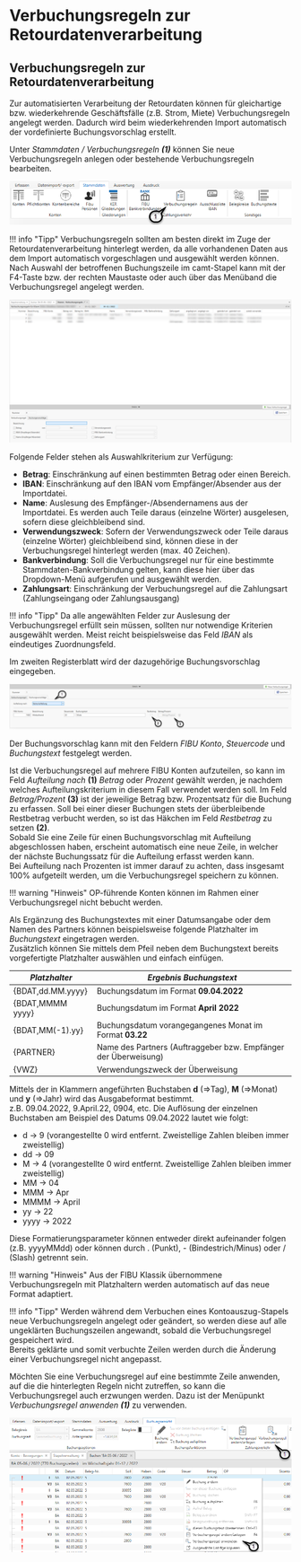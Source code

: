 # Verbuchungsregeln zur Retourdatenverarbeitung

## Verbuchungsregeln zur Retourdatenverarbeitung


Zur automatisierten Verarbeitung der Retourdaten können für gleichartige bzw. wiederkehrende Geschäftsfälle (z.B. Strom, Miete) Verbuchungsregeln angelegt werden. Dadurch wird beim wiederkehrenden Import automatisch der vordefinierte Buchungsvorschlag erstellt.

Unter *Stammdaten / Verbuchungsregeln* ***(1)*** können Sie neue Verbuchungsregeln anlegen oder bestehende Verbuchungsregeln bearbeiten.


![Image](<img/NeuesElement150.png>)

!!! info "Tipp"
    Verbuchungsregeln sollten am besten direkt im Zuge der Retourdatenverarbeitung hinterlegt werden, da alle vorhandenen Daten aus dem Import automatisch vorgeschlagen und ausgewählt werden können. Nach Auswahl der betroffenen Buchungszeile im camt-Stapel kann mit der F4-Taste bzw. der rechten Maustaste oder auch über das Menüband die Verbuchungsregel angelegt werden.



![Image](<img/NeuesElement149.png>)


Folgende Felder stehen als Auswahlkriterium zur Verfügung:

* **Betrag**: Einschränkung auf einen bestimmten Betrag oder einen Bereich.
* **IBAN**: Einschränkung auf den IBAN vom Empfänger/Absender aus der Importdatei.
* **Name**: Auslesung des Empfänger-/Absendernamens aus der Importdatei. Es werden auch Teile daraus (einzelne Wörter) ausgelesen, sofern diese gleichbleibend sind.
* **Verwendungszweck**: Sofern der Verwendungszweck oder Teile daraus (einzelne Wörter) gleichbleibend sind, können diese in der Verbuchungsregel hinterlegt werden (max. 40 Zeichen).
* **Bankverbindung**: Soll die Verbuchungsregel nur für eine bestimmte Stammdaten-Bankverbindung gelten, kann diese hier über das Dropdown-Menü aufgerufen und ausgewählt werden.
* **Zahlungsart**: Einschränkung der Verbuchungsregel auf die Zahlungsart (Zahlungseingang oder Zahlungsausgang)


!!! info "Tipp"
    Da alle angewählten Felder zur Auslesung der Verbuchungsregel erfüllt sein müssen, sollten nur notwendige Kriterien ausgewählt werden. Meist reicht beispielsweise das Feld *IBAN* als eindeutiges Zuordnungsfeld.


Im zweiten Registerblatt wird der dazugehörige Buchungsvorschlag eingegeben.


![Image](<img/NeuesElement148.png>)

Der Buchungsvorschlag kann mit den Feldern *FIBU Konto*, *Steuercode* und *Buchungstext* festgelegt werden.

Ist die Verbuchungsregel auf mehrere FIBU Konten aufzuteilen, so kann im Feld *Aufteilung nach* **(1)** *Betrag* oder *Prozent* gewählt werden, je nachdem welches Aufteilungskriterium in diesem Fall verwendet werden soll. Im Feld *Betrag/Prozent* **(3)** ist der jeweilige Betrag bzw. Prozentsatz für die Buchung zu erfassen. Soll bei einer dieser Buchungen stets der überbleibende Restbetrag verbucht werden, so ist das Häkchen im Feld *Restbetrag* zu setzen **(2)**.  
Sobald Sie eine Zeile für einen Buchungsvorschlag mit Aufteilung abgeschlossen haben, erscheint automatisch eine neue Zeile, in welcher der nächste Buchungssatz für die Aufteilung erfasst werden kann.  
Bei Aufteilung nach Prozenten ist immer darauf zu achten, dass insgesamt 100% aufgeteilt werden, um die Verbuchungsregel speichern zu können.

!!! warning "Hinweis"
    OP-führende Konten können im Rahmen einer Verbuchungsregel nicht bebucht werden.

Als Ergänzung des Buchungstextes mit einer Datumsangabe oder dem Namen des Partners können beispielsweise folgende Platzhalter im *Buchungstext* eingetragen werden.  
Zusätzlich können Sie mittels dem Pfeil neben dem Buchungstext bereits vorgefertigte Platzhalter auswählen und einfach einfügen.

| *Platzhalter* | *Ergebnis Buchungstext* |
| --- | --- |
| {BDAT,dd.MM.yyyy} | Buchungsdatum im Format **09.04.2022** |
| {BDAT,MMMM yyyy} | Buchungsdatum im Format **April 2022** |
| {BDAT,MM(-1).yy} | Buchungsdatum vorangegangenes Monat im Format **03.22** |
| {PARTNER} | Name des Partners (Auftraggeber bzw. Empfänger der Überweisung) |
| {VWZ} | Verwendungszweck der Überweisung |



Mittels der in Klammern angeführten Buchstaben **d** (=\>Tag), **M** (=\>Monat) und **y** (=\>Jahr) wird das Ausgabeformat bestimmt.  
z.B. 09.04.2022, 9.April.22, 0904, etc. Die Auflösung der einzelnen Buchstaben am Beispiel des Datums 09.04.2022 lautet wie folgt:

* d -\> 9 (vorangestellte 0 wird entfernt. Zweistellige Zahlen bleiben immer zweistellig)
* dd -\> 09
* M -\> 4 (vorangestellte 0 wird entfernt. Zweistellige Zahlen bleiben immer zweistellig)
* MM -\> 04
* MMM -\> Apr
* MMMM -\> April
* yy -\> 22
* yyyy -\> 2022


Diese Formatierungsparameter können entweder direkt aufeinander folgen (z.B. yyyyMMdd) oder können durch . (Punkt), - (Bindestrich/Minus) oder / (Slash) getrennt sein.

!!! warning "Hinweis"
    Aus der FIBU Klassik übernommene Verbuchungsregeln mit Platzhaltern werden automatisch auf das neue Format adaptiert.


!!! info "Tipp"
    Werden während dem Verbuchen eines Kontoauszug-Stapels neue Verbuchungsregeln angelegt oder geändert, so werden diese auf alle ungeklärten Buchungszeilen angewandt, sobald die Verbuchungsregel gespeichert wird.  
    Bereits geklärte und somit verbuchte Zeilen werden durch die Änderung einer Verbuchungsregel nicht angepasst.


Möchten Sie eine Verbuchungsregel auf eine bestimmte Zeile anwenden, auf die die hinterlegten Regeln nicht zutreffen, so kann die Verbuchungsregel auch erzwungen werden. Dazu ist der Menüpunkt *Verbuchungsregel anwenden* ***(1)*** zu verwenden.


![Image](<img/NeuesElement147.png>)


